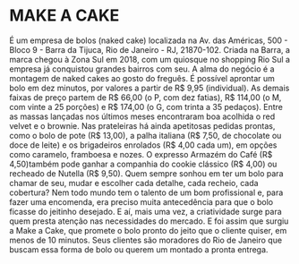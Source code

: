 # MAKE A CAKE

É um empresa de bolos (naked cake) localizada na Av. das Américas, 500 - Bloco 9 - Barra da Tijuca, Rio de Janeiro - RJ, 21870-102.
Criada na Barra, a marca chegou à Zona Sul em 2018, com um quiosque no shopping Rio Sul a empresa já conquistou grandes bairros com seu.
A alma do negócio é a montagem de naked cakes ao gosto do freguês. É possível aprontar um bolo em dez minutos, por valores a partir
de R$ 9,95 (individual). As demais faixas de preço partem de R$ 66,00 (o P, com dez fatias), R$ 114,00 (o M, com vinte a 25 porções) 
e R$ 174,00 (o G, com trinta a 35 pedaços). Entre as massas lançadas nos últimos meses encontraram boa acolhida o red velvet e o brownie.
Nas prateleiras há ainda apetitosas pedidas prontas, como o bolo de pote (R$ 13,00), a palha italiana (R$ 7,50, de chocolate ou doce de
leite) e os brigadeiros enrolados (R$ 4,00 cada um), em opções como caramelo, framboesa e nozes.
O expresso Armazém do Café (R$ 4,50)também pode ganhar a companhia do cookie clássico (R$ 4,00) ou recheado de Nutella (R$ 9,50).
Quem sempre sonhou em ter um bolo para chamar de seu, mudar e escolher cada detalhe, cada recheio, cada cobertura?
Nem todo mundo tem o talento de um bom profissional e, para fazer uma encomenda, era preciso muita antecedência para que o bolo
ficasse do jeitinho desejado. E aí, mais uma vez, a criatividade surge para quem presta atenção nas necessidades do mercado.
E foi assim que surgiu a Make a Cake, que promete o bolo pronto do jeito que o cliente quiser, em menos de 10 minutos.
Seus clientes são moradores do Rio de Janeiro que buscam essa forma de bolo ou querem um montado a pronta entrega.

